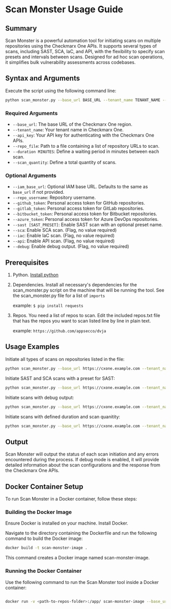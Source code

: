 # Scan Monster Usage Guide

## Summary

Scan Monster is a powerful automation tool for initiating scans on multiple repositories using the Checkmarx One APIs. It supports several types of scans, including SAST, SCA, IaC, and API, with the flexibility to specify scan presets and intervals between scans. Designed for ad hoc scan operations, it simplifies bulk vulnerability assessments across codebases.


## Syntax and Arguments

Execute the script using the following command line:

```bash
python scan_monster.py --base_url BASE_URL --tenant_name TENANT_NAME --api_key API_KEY --repo_file REPO_FILE [OPTIONS]
```

### Required Arguments

- `--base_url`: The base URL of the Checkmarx One region.
- `--tenant_name`: Your tenant name in Checkmarx One.
- `--api_key`: Your API key for authenticating with the Checkmarx One APIs.
- `--repo_file`: Path to a file containing a list of repository URLs to scan.
- `--duration MINUTES`: Define a waiting period in minutes between each scan.
- `--scan_quantity`: Define a total quantity of scans.

### Optional Arguments

- `--iam_base_url`: Optional IAM base URL. Defaults to the same as `base_url` if not provided.
- `--repo_username`: Repository username.
- `--github_token`: Personal access token for GitHub repositories.
- `--gitlab_token`: Personal access token for GitLab repositories.
- `--bitbucket_token`: Personal access token for Bitbucket repositories.
- `--azure_token`: Personal access token for Azure DevOps repositories.
- `--sast [SAST_PRESET]`: Enable SAST scan with an optional preset name.
- `--sca`: Enable SCA scan. (Flag, no value required)
- `--iac`: Enable IaC scan. (Flag, no value required)
- `--api`: Enable API scan. (Flag, no value required)
- `--debug`: Enable debug output. (Flag, no value required)


## Prerequisites

 1. Python. [Install python](https://www.python.org/downloads/)

 2. Dependencies. Install all necessary's dependencies for the scan_monster.py script on the machine that will be running the
       tool. 
       See the scan_monster.py file for a list of `imports`

	example:
`$ pip install requests`

 3. Repos. You need a list of repos to scan. Edit the included
       repos.txt file that has the repos you want to scan listed line by
       line in plain text.

	example:
`https://github.com/appsecco/dvja`

  
## Usage Examples

Initiate all types of scans on repositories listed in the file:

```bash
python scan_monster.py --base_url https://cxone.example.com --tenant_name mytenant --api_key 12345 --repo_file repos.txt
```

Initiate SAST and SCA scans with a preset for SAST:

```bash
python scan_monster.py --base_url https://cxone.example.com --tenant_name mytenant --api_key 12345 --repo_file repos.txt --sast "MyCustomPreset" --sca
```

Initiate scans with debug output:

```bash
python scan_monster.py --base_url https://cxone.example.com --tenant_name mytenant --api_key 12345 --repo_file repos.txt --debug
```

Initiate scans with defined duration and scan quanitity:

```bash
python scan_monster.py --base_url https://cxone.example.com --tenant_name mytenant --api_key 12345 --repo_file repos.txt --duration 60 --scan_quantity 500
```

## Output

Scan Monster will output the status of each scan initiation and any errors encountered during the process. If debug mode is enabled, it will provide detailed information about the scan configurations and the response from the Checkmarx One APIs.

## Docker Container Setup
To run Scan Monster in a Docker container, follow these steps:

### Building the Docker Image
Ensure Docker is installed on your machine. Install Docker.

Navigate to the directory containing the Dockerfile and run the following command to build the Docker image:

```bash
docker build -t scan-monster-image .
```
This command creates a Docker image named scan-monster-image.

### Running the Docker Container
Use the following command to run the Scan Monster tool inside a Docker container:

```bash

docker run -v <path-to-repos-folder>:/app/ scan-monster-image --base_url <BASE_URL> --tenant_name <TENANT_NAME> --api_key <API_KEY> --repo_file /app/<repos-file> [OPTIONS]
```
